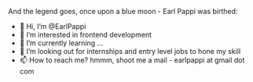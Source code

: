 And the legend goes, once upon a blue moon - Earl Pappi was birthed:
<!-- - facts about me  -->
<!-- > I'm Earl Pappi
> I'm currently learning frontend development
> Frantically looking for internship to boost my skill and work experience 
> Looking to collaborate on open source projects to
> 
 -->

- 👋 Hi, I’m @EarlPappi
- 👀 I’m interested in frontend development
- 🌱 I’m currently learning ...
- 💞️ I’m looking out for internships and entry level jobs to hone my skill
- 📫 How to reach me? hmmm, shoot me a mail - earlpappi at gmail dot com 

<!---
EarlPappi/EarlPappi is a ✨ special ✨ repository because its `README.md` (this file) appears on your GitHub profile.
You can click the Preview link to take a look at your changes.
--->
